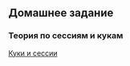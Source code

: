 ## Домашнее задание
### Теория по сессиям и кукам

[Куки и сессии](https://metanit.com/php/tutorial/4.3.php)
